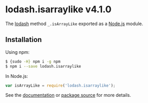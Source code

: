 # lodash.isarraylike v4.1.0

The [lodash](https://lodash.com/) method `_.isArrayLike` exported as a [Node.js](https://nodejs.org/) module.

## Installation

Using npm:
```bash
$ {sudo -H} npm i -g npm
$ npm i --save lodash.isarraylike
```

In Node.js:
```js
var isArrayLike = require('lodash.isarraylike');
```

See the [documentation](https://lodash.com/docs#isArrayLike) or [package source](https://github.com/lodash/lodash/blob/4.1.0-npm-packages/lodash.isarraylike) for more details.
